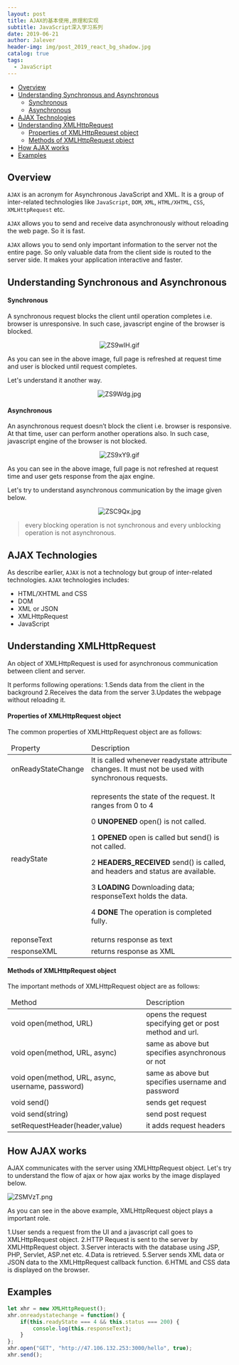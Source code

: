 ```yaml
---
layout: post
title: AJAX的基本使用,原理和实现
subtitle: JavaScript深入学习系列
date: 2019-06-21
author: Jalever
header-img: img/post_2019_react_bg_shadow.jpg
catalog: true
tags:
  - JavaScript
---
```


- [Overview](#overview)
- [Understanding Synchronous and Asynchronous](#understanding-synchronous-and-asynchronous)
    - [Synchronous](#synchronous)
    - [Asynchronous](#asynchronous)
- [AJAX Technologies](#ajax-technologies)
- [Understanding XMLHttpRequest](#understanding-xmlhttprequest)
    - [Properties of XMLHttpRequest object](#properties-of-xmlhttprequest-object)
    - [Methods of XMLHttpRequest object](#methods-of-xmlhttprequest-object)
- [How AJAX works](#how-ajax-works)
- [Examples](#examples)


## Overview
`AJAX` is an acronym for Asynchronous JavaScript and XML. It is a group of inter-related technologies like `JavaScript`, `DOM`, `XML`, `HTML/XHTML`, `CSS`, `XMLHttpRequest` etc.

`AJAX` allows you to send and receive data asynchronously without reloading the web page. So it is fast.

`AJAX` allows you to send only important information to the server not the entire page. So only valuable data from the client side is routed to the server side. It makes your application interactive and faster.

## Understanding Synchronous and Asynchronous

#### Synchronous
A synchronous request blocks the client until operation completes i.e. browser is unresponsive. In such case, javascript engine of the browser is blocked.

<p align="center"><img src="https://s2.ax1x.com/2019/06/21/ZS9wIH.gif" alt="ZS9wIH.gif" border="0" /></p>

As you can see in the above image, full page is refreshed at request time and user is blocked until request completes.

Let's understand it another way.

<p align="center"><img src="https://s2.ax1x.com/2019/06/21/ZS9Wdg.jpg" alt="ZS9Wdg.jpg" border="0" /></p>


#### Asynchronous
An asynchronous request doesn’t block the client i.e. browser is responsive. At that time, user can perform another operations also. In such case, javascript engine of the browser is not blocked.

<p align="center"><img src="https://s2.ax1x.com/2019/06/21/ZS9xY9.gif" alt="ZS9xY9.gif" border="0" /></p>

As you can see in the above image, full page is not refreshed at request time and user gets response from the ajax engine.

Let's try to understand asynchronous communication by the image given below.

<p align="center"><img src="https://s2.ax1x.com/2019/06/21/ZSC9Qx.jpg" alt="ZSC9Qx.jpg" border="0" /></p>

> every blocking operation is not synchronous and every unblocking operation is not asynchronous.

## AJAX Technologies
As describe earlier, `AJAX` is not a technology but group of inter-related technologies. `AJAX` technologies includes:
- HTML/XHTML and CSS
- DOM
- XML or JSON
- XMLHttpRequest
- JavaScript

## Understanding XMLHttpRequest
An object of XMLHttpRequest is used for asynchronous communication between client and server.

It performs following operations:
1.Sends data from the client in the background
2.Receives the data from the server
3.Updates the webpage without reloading it.

#### Properties of XMLHttpRequest object
The common properties of XMLHttpRequest object are as follows:

<table>
    <thead>
        <tr>
            <td>Property</td>
            <td>Description</td>
        </tr>
    </thead>
    <tbody>
        <tr>
            <td>onReadyStateChange</td>
            <td>It is called whenever readystate attribute changes. It must not be used with synchronous requests.</td>
        </tr>
        <tr>
            <td>readyState</td>
            <td>
                <p>represents the state of the request. It ranges from 0 to 4</p>
                <p>0&nbsp;<strong>UNOPENED</strong>&nbsp;open() is not called.</p>
                <p>1&nbsp;<strong>OPENED</strong>&nbsp;open is called but send() is not called.</p>
                <p>2&nbsp;<strong>HEADERS_RECEIVED</strong>&nbsp;send() is called, and headers and status are available.</p>
                <p>3&nbsp;<strong>LOADING</strong>&nbsp;Downloading data; responseText holds the data.</p>
                <p>4&nbsp;<strong>DONE</strong>&nbsp;The operation is completed fully.</p>
            </td>
        </tr>
        <tr>
            <td>reponseText</td>
            <td>returns response as text</td>
        </tr>
        <tr>
            <td>responseXML</td>
            <td>returns response as XML</td>
        </tr>
    </tbody>
</table>

#### Methods of XMLHttpRequest object
The important methods of XMLHttpRequest object are as follows:
<table>
    <thead>
        <tr>
            <td>Method</td>
            <td>Description</td>
        </tr>
    </thead>
    <tbody>
        <tr>
            <td>void open(method, URL)</td>
            <td>opens the request specifying get or post method and url.</td>
        </tr>
        <tr>
            <td>void open(method, URL, async)</td>
            <td>same as above but specifies asynchronous or not</td>
        </tr>
        <tr>
            <td>void open(method, URL, async, username, password)</td>
            <td>same as above but specifies username and password</td>
        </tr>
        <tr>
            <td>void send()</td>
            <td>sends get request</td>
        </tr>
        <tr>
            <td>void send(string)</td>
            <td>send post request</td>
        </tr>
        <tr>
            <td>setRequestHeader(header,value)</td>
            <td>it adds request headers</td>
        </tr>
    </tbody>
</table>

## How AJAX works
AJAX communicates with the server using XMLHttpRequest object. Let's try to understand the flow of ajax or how ajax works by the image displayed below.

![ZSMVzT.png](https://s2.ax1x.com/2019/06/21/ZSMVzT.png)

As you can see in the above example, XMLHttpRequest object plays a important role.

1.User sends a request from the UI and a javascript call goes to XMLHttpRequest object.
2.HTTP Request is sent to the server by XMLHttpRequest object.
3.Server interacts with the database using JSP, PHP, Servlet, ASP.net etc.
4.Data is retrieved.
5.Server sends XML data or JSON data to the XMLHttpRequest callback function.
6.HTML and CSS data is displayed on the browser.

## Examples
```js
let xhr = new XMLHttpRequest();
xhr.onreadystatechange = function() {
    if(this.readyState === 4 && this.status === 200) {
        console.log(this.responseText);
    }
};
xhr.open("GET", "http://47.106.132.253:3000/hello", true);
xhr.send();
```
